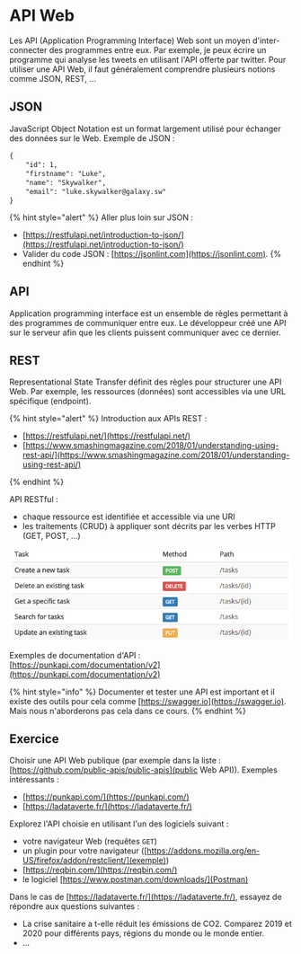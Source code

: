 # API Web

Les API (Application Programming Interface) Web sont un moyen d'inter-connecter des programmes entre eux.
Par exemple, je peux écrire un programme qui analyse les tweets en utilisant l'API offerte par twitter.
Pour utiliser une API Web, il faut généralement comprendre plusieurs notions comme JSON, REST, ...

## JSON

JavaScript Object Notation est un format largement utilisé pour échanger des données sur le Web. Exemple de JSON :

```
{
	"id": 1,
	"firstname": "Luke",
	"name": "Skywalker",
	"email": "luke.skywalker@galaxy.sw"
}
```

{% hint style="alert" %}
Aller plus loin sur JSON :
- [https://restfulapi.net/introduction-to-json/](https://restfulapi.net/introduction-to-json/)
- Valider du code JSON : [https://jsonlint.com](https://jsonlint.com).
{% endhint %}

## API

Application programming interface est un ensemble de règles permettant à des programmes de communiquer entre eux. Le développeur créé une API sur le serveur afin que les clients puissent communiquer avec ce dernier.

## REST

Representational State Transfer définit des règles pour structurer une API Web. Par exemple, les ressources (données) sont accessibles via une URL spécifique (endpoint).

{% hint style="alert" %}
Introduction aux APIs REST :
- [https://restfulapi.net/](https://restfulapi.net/)
- [https://www.smashingmagazine.com/2018/01/understanding-using-rest-api/](https://www.smashingmagazine.com/2018/01/understanding-using-rest-api/)
<!-- - https://perso.liris.cnrs.fr/pierre-antoine.champin/2017/progweb-python/cours/cm3.html -->
{% endhint %}


<!-- ## REST Web API

Une requête HTTP est constituée de 4 éléments.

### endpoint

Le *endpoint* est l'URL de la requête.

Le *root-endpoint* est l'URL de base de l'API.
Par exemple, le root-endpoint de l'API :
- de Github est https://api.github.com
- de Twitter est  https://api.twitter.com

Le *chemin* (path) est le nom de la ressource que l'on souhaite accéder et vient après le root-endpoint dans l'URL.
Doc : https://developer.github.com/v3/repos/#list-repositories-for-a-user
Exemple : https://api.github.com/users/raysan5/repos
permet de récupérer la liste des dépôts git de l'utilsateur raysan5 sur github.


- method :
- headers
- body -->

API RESTful :
- chaque ressource est identifiée et accessible via une URI
- les traitements (CRUD) à appliquer sont décrits par les verbes HTTP (GET, POST, ...)

![Exemple d'API RESTful pour gérer des tâches](../ressources/CRUD_REST/task_api.png)

Exemples de documentation d'API : [https://punkapi.com/documentation/v2](https://punkapi.com/documentation/v2)

{% hint style="info" %}
Documenter et tester une API est important et il existe des outils pour cela comme [https://swagger.io](https://swagger.io).
Mais nous n'aborderons pas cela dans ce cours.
{% endhint %}

## Exercice

Choisir une API Web publique (par exemple dans la liste : [https://github.com/public-apis/public-apis](public Web API)). Exemples intéressants :

- [https://punkapi.com/](https://punkapi.com/)
- [https://ladataverte.fr/](https://ladataverte.fr/)

Explorez l'API choisie en utilisant l'un des logiciels suivant :

- votre navigateur Web (requêtes `GET`)
- un plugin pour votre navigateur ([https://addons.mozilla.org/en-US/firefox/addon/restclient/](exemple))
- [https://reqbin.com/](https://reqbin.com/)
- le logiciel [https://www.postman.com/downloads/](Postman)

Dans le cas de [https://ladataverte.fr/](https://ladataverte.fr/), essayez de répondre aux questions suivantes :
- La crise sanitaire a t-elle réduit les émissions de CO2. Comparez 2019 et 2020 pour différents pays, régions du monde ou le monde entier.
- ...